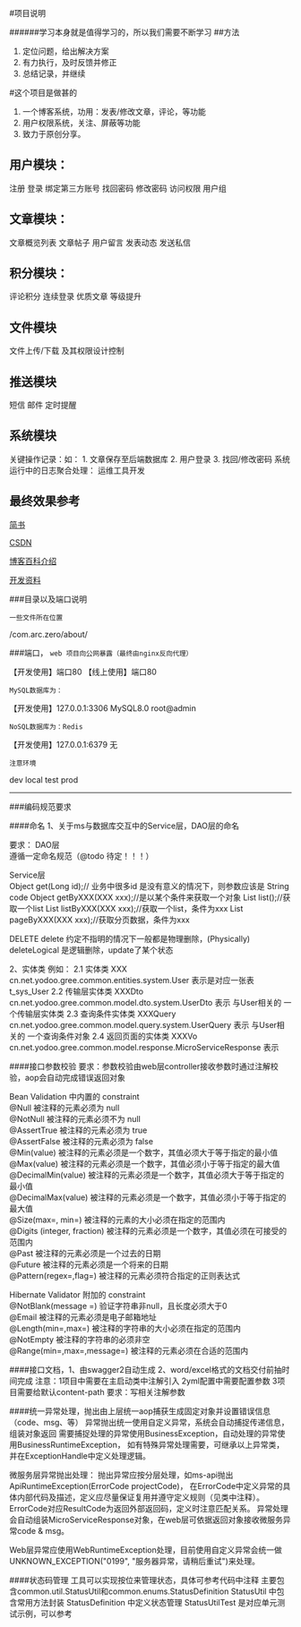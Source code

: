 #项目说明

######学习本身就是值得学习的，所以我们需要不断学习
##方法
1. 定位问题，给出解决方案
2. 有力执行，及时反馈并修正
3. 总结记录，并继续

#这个项目是做甚的
1. 一个博客系统，功用：发表/修改文章，评论，等功能
2. 用户权限系统，关注、屏蔽等功能
3. 致力于原创分享。

用户模块：
-----------------
注册
登录
绑定第三方账号
找回密码
修改密码
访问权限
用户组




文章模块：
-----------------
文章概览列表
文章帖子
用户留言
发表动态
发送私信


积分模块：
-----------------
评论积分
连续登录
优质文章
等级提升




文件模块
-----------------
文件上传/下载 及其权限设计控制


推送模块
-----------------
短信
邮件
定时提醒


系统模块
-----------------
关键操作记录：如： 1. 文章保存至后端数据库 2. 用户登录 3. 找回/修改密码
系统运行中的日志聚合处理： 运维工具开发 




最终效果参考
-----------------

[简书](https://www.jianshu.com)

[CSDN](https://www.csdn.net)



[博客百科介绍](https://baike.baidu.com/item/博客/124?fromtitle=blog&fromid=70149&fr=aladdin)

[开发资料](https://github.com/lamymay/zero/tree/master/about)



###目录以及端口说明

`一些文件所在位置`

/com.arc.zero/about/

###端口，
`web 项目向公网暴露（最终由nginx反向代理）`

【开发使用】端口80
【线上使用】端口80

`MySQL数据库为：`

【开发使用】127.0.0.1:3306    MySQL8.0 root@admin

`NoSQL数据库为：Redis `

【开发使用】127.0.0.1:6379    无

`注意环境`

dev
local
test
prod




-----

###编码规范要求

####命名
1、关于ms与数据库交互中的Service层，DAO层的命名

要求：
DAO层        
遵循一定命名规范（@todo 待定！！！）

Service层    
Object get(Long id);// 业务中很多id 是没有意义的情况下，则参数应该是 String code
Object getByXXX(XXX xxx);//是以某个条件来获取一个对象
List<Object> list();//获取一个list
List<Object> listByXXX(XXX xxx);//获取一个list，条件为xxx
List<Object> pageByXXX(XXX xxx);//获取分页数据，条件为xxx

DELETE
delete                 约定不指明的情况下一般都是物理删除，(Physically)
deleteLogical     是逻辑删除，update了某个状态  




2、实体类
例如：
2.1 实体类 XXX                            cn.net.yodoo.gree.common.entities.system.User                      表示是对应一张表 t_sys_User
2.2 传输层实体类 XXXDto           cn.net.yodoo.gree.common.model.dto.system.UserDto           表示 与User相关的 一个传输层实体类
2.3 查询条件实体类 XXXQuery    cn.net.yodoo.gree.common.model.query.system.UserQuery   表示 与User相关的 一个查询条件对象
2.4 返回页面的实体类 XXXVo      cn.net.yodoo.gree.common.model.response.MicroServiceResponse                  表示  




####接口参数校验
要求：参数校验由web层controller接收参数时通过注解校验，aop会自动完成错误返回对象



Bean Validation 中内置的 constraint    
@Null   被注释的元素必须为 null    
@NotNull    被注释的元素必须不为 null    
@AssertTrue     被注释的元素必须为 true    
@AssertFalse    被注释的元素必须为 false    
@Min(value)     被注释的元素必须是一个数字，其值必须大于等于指定的最小值    
@Max(value)     被注释的元素必须是一个数字，其值必须小于等于指定的最大值    
@DecimalMin(value)  被注释的元素必须是一个数字，其值必须大于等于指定的最小值    
@DecimalMax(value)  被注释的元素必须是一个数字，其值必须小于等于指定的最大值    
@Size(max=, min=)   被注释的元素的大小必须在指定的范围内    
@Digits (integer, fraction)     被注释的元素必须是一个数字，其值必须在可接受的范围内    
@Past   被注释的元素必须是一个过去的日期    
@Future     被注释的元素必须是一个将来的日期    
@Pattern(regex=,flag=)  被注释的元素必须符合指定的正则表达式    
    
Hibernate Validator 附加的 constraint    
@NotBlank(message =)   验证字符串非null，且长度必须大于0    
@Email  被注释的元素必须是电子邮箱地址    
@Length(min=,max=)  被注释的字符串的大小必须在指定的范围内    
@NotEmpty   被注释的字符串的必须非空    
@Range(min=,max=,message=)  被注释的元素必须在合适的范围内
  




####接口文档，1、由swagger2自动生成 2、word/excel格式的文档交付前抽时间完成
注意：1项目中需要在主启动类中注解引入 2yml配置中需要配置参数 3项目需要给默认content-path
要求：写相关注解参数

####统一异常处理，抛出由上层统一aop捕获生成固定对象并设置错误信息（code、msg、等）
异常抛出统一使用自定义异常，系统会自动捕捉传递信息，组装对象返回
需要捕捉处理的异常使用BusinessException，自动处理的异常使用BusinessRuntimeException，
如有特殊异常处理需要，可继承以上异常类，并在ExceptionHandle中定义处理逻辑。

微服务层异常抛出处理：
抛出异常应按分层处理，如ms-api抛出ApiRuntimeException(ErrorCode projectCode)，
在ErrorCode中定义异常的具体内部代码及描述，定义应尽量保证复用并遵守定义规则（见类中注释）。
ErrorCode对应ResultCode为返回外部返回码，定义时注意匹配关系。
异常处理会自动组装MicroServiceResponse对象，在web层可依据返回对象接收微服务异常code & msg。

Web层异常应使用WebRuntimeException处理，目前使用自定义异常会统一做UNKNOWN_EXCEPTION("0199", "服务器异常，请稍后重试")来处理。

####状态码管理
工具可以实现按位来管理状态，具体可参考代码中注释
主要包含common.util.StatusUtil和common.enums.StatusDefinition
StatusUtil                          中包含常用方法封装
StatusDefinition               中定义状态管理
StatusUtilTest                   是对应单元测试示例，可以参考












